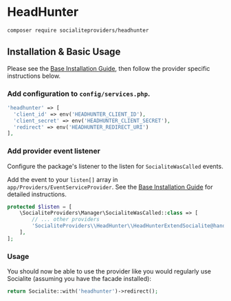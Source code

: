 # HeadHunter

```bash
composer require socialiteproviders/headhunter
```

## Installation & Basic Usage

Please see the [Base Installation Guide](https://socialiteproviders.com/usage/), then follow the provider specific instructions below.

### Add configuration to `config/services.php`.

```php
'headhunter' => [    
  'client_id' => env('HEADHUNTER_CLIENT_ID'),  
  'client_secret' => env('HEADHUNTER_CLIENT_SECRET'),  
  'redirect' => env('HEADHUNTER_REDIRECT_URI') 
],
```

### Add provider event listener

Configure the package's listener to the listen for `SocialiteWasCalled` events. 

Add the event to your `listen[]` array  in `app/Providers/EventServiceProvider`. See the [Base Installation Guide](https://socialiteproviders.com/usage/) for detailed instructions.

```php
protected $listen = [
    \SocialiteProviders\Manager\SocialiteWasCalled::class => [
        // ... other providers
        'SocialiteProviders\\HeadHunter\\HeadHunterExtendSocialite@handle',
    ],
];
```

### Usage

You should now be able to use the provider like you would regularly use Socialite (assuming you have the facade installed):

```php
return Socialite::with('headhunter')->redirect();
```
